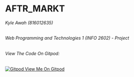 # AFTR_MARKT
###### Kyle Awah (816012635)
###### Web Programming and Technologies 1 (INFO 2602) - Project

###### View The Code On Gitpod:
[![Gitpod View Me On Gitpod](https://img.shields.io/badge/Gitpod-Ready--to--Code-blue?logo=gitpod)](https://gitpod.io/#https://github.com/kylehalo/aftrmarkt.git) 
